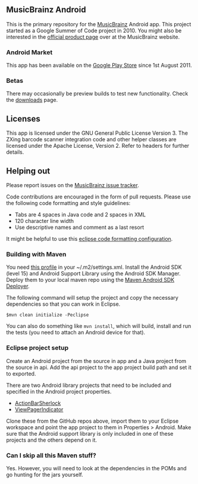 ## MusicBrainz Android

This is the primary repository for the [MusicBrainz](http://www.musicbrainz.org) Android app. This project started as a Google Summer of Code project in 2010. You might also be interested in the [official product page](http://musicbrainz.org/doc/MusicBrainz_for_Android) over at the MusicBrainz website.

### Android Market

This app has been available on the [Google Play Store](https://market.android.com/details?id=org.musicbrainz.mobile) since 1st August 2011.

### Betas

There may occasionally be preview builds to test new functionality. Check the [downloads](https://github.com/jdamcd/musicbrainz-android/downloads) page.

## Licenses

This app is licensed under the GNU General Public License Version 3.
The ZXing barcode scanner integration code and other helper classes are licensed under the Apache License, Version 2.
Refer to headers for further details.

## Helping out

Please report issues on the [MusicBrainz issue tracker](http://tickets.musicbrainz.org/).

Code contributions are encouraged in the form of pull requests. Please use the following code formatting and style guidelines:

* Tabs are 4 spaces in Java code and 2 spaces in XML
* 120 character line width
* Use descriptive names and comment as a last resort

It might be helpful to use this [eclipse code formatting configuration](https://github.com/novoda/public-mvn-repo/blob/master/eclipse/clean_code_formatter_profile.xml).

### Building with Maven

You need [this profile](https://github.com/novoda/public-mvn-repo/blob/master/poms/settings.xml) in your ~/.m2/settings.xml. 
Install the Android SDK (level 15) and Android Support Library using the Android SDK Manager. Deploy them to your local maven repo using the [Maven Android SDK Deployer](https://github.com/mosabua/maven-android-sdk-deployer).

The following command will setup the project and copy the necessary dependencies so that you can work in Eclipse.

    $mvn clean initialize -Peclipse
  
You can also do something like `mvn install`, which will build, install and run the tests (you need to attach an Android device for that).

### Eclipse project setup

Create an Android project from the source in app and a Java project from the source in api. Add the api project to the app project build path and set it to exported.

There are two Android library projects that need to be included and specified in the Android project properties.

* [ActionBarSherlock](https://github.com/JakeWharton/ActionBarSherlock)
* [ViewPagerIndicator](https://github.com/JakeWharton/Android-ViewPagerIndicator)
  
Clone these from the GitHub repos above, import them to your Eclipse workspace and point the app project to them in Properties > Android. Make sure that the Android support library is only included in one of these projects and the others depend on it.

### Can I skip all this Maven stuff?

Yes. However, you will need to look at the dependencies in the POMs and go hunting for the jars yourself.